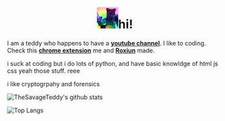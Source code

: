 <div align="center">
  <h1> <img src="https://github.com/TheSavageTeddy/TheSavageTeddy/blob/master/img/teddy!.jpg" height= 50px width= 50px>hi!</h1>
</div>

I am a teddy who happens to have a **[youtube channel](https://youtube.com/thesavageteddy)**. I like to coding. Check this **[chrome extension](https://chrome.google.com/webstore/detail/tetrain/ahekimalhnapoaonpjnfmkncjehligge)** me and **[Roxiun](https://github.com/Roxiun)** made. 

i suck at coding but i do lots of python, and have basic knowldge of html js css yeah those stuff. reee

i like cryptogrpahy and forensics

![TheSavageTeddy's github stats](https://github-readme-stats.vercel.app/api?username=thesavageteddy&count_private=true&include_all_commits=true&show_icons=true&theme=radical)

![Top Langs](https://github-readme-stats.vercel.app/api/top-langs/?username=thesavageteddy&theme=radical)



